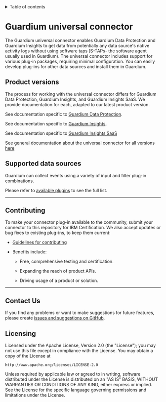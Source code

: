 <details closed="closed">
  <summary>Table of contents</summary>

  - [Guardium universal connector](#guardium-universal-connector)
  - [Product versions](#product-versions)
  - [Supported data sources](#supported-data-sources)
  - [Contributing](#contributing)
  - [Contact us](#contact-us)
  - [Licensing](#licensing)

</details>

# Guardium universal connector

The Guardium universal connector enables Guardium Data Protection and Guardium Insights to get data from potentially any data source's native activity logs without using software taps (S-TAPs- the software agent usually used in Guardium). The universal connector includes support for various plug-in packages, requiring minimal configuration. You can easily develop plug-ins for other data sources and install them in Guardium.

## Product versions
The process for working with the universal connector differs for Guardium Data Protection, Guardium Insights, and Guardium Insights SaaS. We provide documentation for each, adapted to our latest product version. 

See documentation specific to [Guardium Data Protection](docs/Guardium%20Data%20Protection).

See documentation specific to [Guardium Insights](docs/Guardium%20Insights/3.2.x/README.md).

See documentation specific to [Guardium Insights SaaS](/docs/Guardium%20Insights/SaaS_1.0)

See general documentation about the universal connector for all versions [here](/docs/readme.md)

## Supported data sources

Guardium can collect events using a variety of input and filter plug-in combinations.

Please refer to [available plugins](docs/available_plugins.md) to see the full list.


***
## Contributing
To make your connector plug-in available to the community, submit your connector to this repository for IBM Certification. We also accept updates or bug fixes to existing plug-ins, to keep them current:

- [Guidelines for contributing](CONTRIBUTING.md)
- Benefits include:

  - Free, comprehensive testing and certification.

  - Expanding the reach of product APIs.

  - Driving usage of a product or solution.
***

## Contact Us
If you find any problems or want to make suggestions for future features, please create [issues and suggestions on GitHub](https://github.com/IBM/universal-connectors/issues).


## Licensing

Licensed under the Apache License, Version 2.0 (the "License");
you may not use this file except in compliance with the License.
You may obtain a copy of the License at

    http://www.apache.org/licenses/LICENSE-2.0

Unless required by applicable law or agreed to in writing, software
distributed under the License is distributed on an "AS IS" BASIS,
WITHOUT WARRANTIES OR CONDITIONS OF ANY KIND, either express or implied.
See the License for the specific language governing permissions and
limitations under the License.


